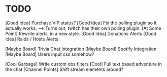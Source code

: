 TODO
=====
[Good Idea] Purchase VIP status?
[Good Idea] Fix the polling plugin so it actually works.
            --> Turns out, twitch has their own polling plugin.
[At Some Point] Rewrite alerts, in a new style.
[Good Idea] Donations Alerts
[Good Idea] Raids / Hosts Alerts

[Maybe Board] Trivia Chat Integration
[Maybe Board] Spotify Integration
[Maybe Board] Users input css somehow?

[Cool Garbage] Write custom obs filters
[Cool] Full text based adventure in the chat
[Channel Points] Shift stream elements around?
